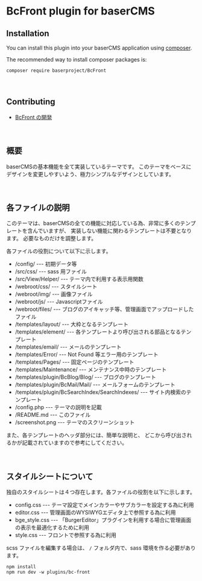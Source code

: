 # BcFront plugin for baserCMS

## Installation

You can install this plugin into your baserCMS application using [composer](https://getcomposer.org).

The recommended way to install composer packages is:

```
composer require baserproject/BcFront
```
　
## Contributing
- [BcFront の開発](https://baserproject.github.io/5/ucmitz/development/frontend/bc-front)

　
## 概要

baserCMSの基本機能を全て実装しているテーマです。
このテーマをベースにデザインを変更しやすいよう、極力シンプルなデザインとしています。

　
## 各ファイルの説明

このテーマは、baserCMSの全ての機能に対応している為、非常に多くのテンプレートを含んでいますが、
実装しない機能に関わるテンプレートは不要となります。
必要なものだけを調整します。

各ファイルの役割について以下に示します。

- /config/ --- 初期データ等
- /src/css/ --- sass 用ファイル
- /src/View/Helper/ --- テーマ内で利用する表示用関数
- /webroot/css/ --- スタイルシート
- /webroot/img/ --- 画像ファイル
- /webroot/js/ --- Javascriptファイル
- /webroot/files/ --- ブログのアイキャッチ等、管理画面でアップロードしたファイル
- /templates/layout/ --- 大枠となるテンプレート
- /templates/element/ --- 各テンプレートより呼び出される部品となるテンプレート
- /templates/email/ --- メールのテンプレート
- /templates/Error/ --- Not Found 等エラー用のテンプレート
- /templates/Pages/ --- 固定ページのテンプレート
- /templates/Maintenance/ --- メンテナンス中時のテンプレート
- /templates/plugin/BcBlog/Blog/ --- ブログのテンプレート
- /templates/plugin/BcMail/Mail/ --- メールフォームのテンプレート
- /templates/plugin/BcSearchIndex/SearchIndexes/ --- サイト内検索のテンプレート
- /config.php --- テーマの説明を記載
- /README.md --- このファイル
- /screenshot.png --- テーマのスクリーンショット

また、各テンプレートのヘッダ部分には、簡単な説明と、
どこから呼び出されるかが記載されていますので参考にしてください。

　
## スタイルシートについて

独自のスタイルシートは４つ存在します。各ファイルの役割を以下に示します。

- config.css --- テーマ設定でメインカラーやサブカラーを設定する為に利用
- editor.css --- 管理画面のWYSIWYGエディタ上で参照する為に利用
- bge_style.css --- 「BurgerEditor」プラグインを利用する場合に管理画面の表示を最適化するために利用
- style.css --- フロントで参照する為に利用

scss ファイルを編集する場合は、 `/` フォルダ内で、sass 環境を作る必要があります。

```
npm install
npm run dev -w plugins/bc-front
```
